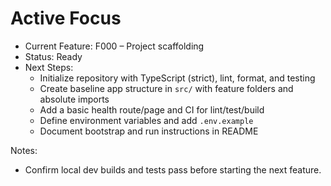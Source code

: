 # Active Focus

- Current Feature: F000 – Project scaffolding
- Status: Ready
- Next Steps:
  - Initialize repository with TypeScript (strict), lint, format, and testing
  - Create baseline app structure in `src/` with feature folders and absolute imports
  - Add a basic health route/page and CI for lint/test/build
  - Define environment variables and add `.env.example`
  - Document bootstrap and run instructions in README

Notes:
- Confirm local dev builds and tests pass before starting the next feature.
